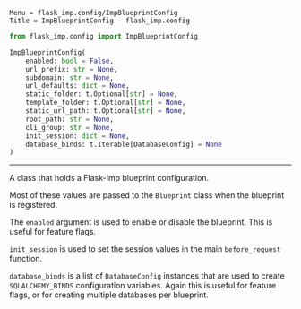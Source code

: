 ```
Menu = flask_imp.config/ImpBlueprintConfig
Title = ImpBlueprintConfig - flask_imp.config
```

```python
from flask_imp.config import ImpBlueprintConfig
```

```python
ImpBlueprintConfig(
    enabled: bool = False,
    url_prefix: str = None,
    subdomain: str = None,
    url_defaults: dict = None,
    static_folder: t.Optional[str] = None,
    template_folder: t.Optional[str] = None,
    static_url_path: t.Optional[str] = None,
    root_path: str = None,
    cli_group: str = None,
    init_session: dict = None,
    database_binds: t.Iterable[DatabaseConfig] = None
)
```

---

A class that holds a Flask-Imp blueprint configuration.

Most of these values are passed to the `Blueprint` class when the blueprint is registered.

The `enabled` argument is used to enable or disable the blueprint. This is useful for feature flags.

`init_session` is used to set the session values in the main `before_request` function.

`database_binds` is a list of `DatabaseConfig` instances that are used to create `SQLALCHEMY_BINDS` configuration
variables. Again this is useful for feature flags, or for creating multiple databases per blueprint.